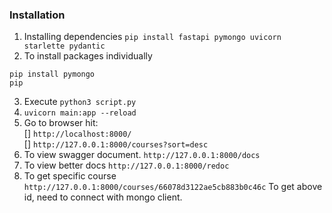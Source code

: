 ### Installation

1. Installing dependencies `pip install fastapi pymongo uvicorn starlette pydantic`
2. To install packages individually
```
pip install pymongo
pip 
```
3. Execute `python3 script.py`
3. `uvicorn main:app --reload`
4. Go to browser hit: <br/>
   [] `http://localhost:8000/` <br/>
   [] `http://127.0.0.1:8000/courses?sort=desc`
5. To view swagger document.
   `http://127.0.0.1:8000/docs`
6. To view better docs
   `http://127.0.0.1:8000/redoc`
7. To get specific course
   `http://127.0.0.1:8000/courses/66078d3122ae5cb883b0c46c`
   To get above id, need to connect with mongo client.